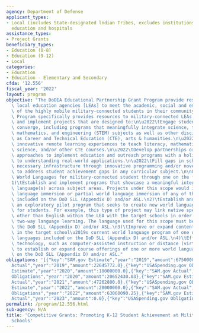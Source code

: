 ```yaml
---
agency: Department of Defense
applicant_types:
- Local (includes State-designated lndian Tribes, excludes institutions of higher
  education and hospitals
assistance_types:
- Project Grants
beneficiary_types:
- Education (0-8)
- Education (9-12)
- Local
categories:
- Education
- Education - Elementary and Secondary
cfda: '12.556'
fiscal_year: '2022'
layout: program
objective: "The DoDEA Educational Partnership Grant Program provide resources for\
  \ local education agencies [LEAs] to meet the academic, social and emotional needs\
  \ of the highly mobile military-connected students in their community. The Grant\
  \ Program specifically provides resources to military-connected LEAs to develop\
  \ and implement projects that are designed to:\n\u2022\tEngage students where disciplines\
  \ converge, including programs that meaningfully integrate science, technology,\
  \ mathematics, and engineering (STEM) subjects as well as other disciplines such\
  \ as Career and Technical Education (CTE), arts & humanities.\n\u2022\tDesigning\
  \ innovative remote learning experiences to teach literacy, mathematics, computer\
  \ science, and/or other CTE courses.\n\u2022\tDevelop partnerships or consortia\
  \ approaches to implement education and outreach programs with a holistic approach\
  \ to understanding real-world applications.\n\u2022\tFill gaps in schools that lack\
  \ necessary infrastructure through innovative programming and/or novel interventions\
  \ to address student achievement gaps in any curricular subject.\n\nOR progress\
  \ World Languages for military-connected student through one on the following: \n\
  1)\tEstablish and implement programs that showcase a meaningful integration of world\
  \ language(s) across subject areas. Projects under this scope would include world\
  \ language immersion or partial world language immersion of any of the languages\
  \ included on the DoD SLL (Appendix D) and/or ASL.\n2)\tEstablish and implement\
  \ an exploratory pilot program that seeks to create new world language experiences\
  \ for students. For example, this type of project may link native speakers of languages\
  \ other than English within the LEA with the target schools in order to promote\
  \ two-way language learning. The language used for this scope must be included on\
  \ the DoD SLL (Appendix D) and/or ASL.\n3)\tImprove or expand content-based instruction\
  \ in the target school\u2019s current world language program of one or more of the\
  \ languages included on the DoD SLL (Appendix D) and/or ASL.\n4)\tEffectively use\
  \ technology, such as computer-assisted instruction or distance (virtual) learning,\
  \ to establish or expand course offerings of one or more world languages included\
  \ on the DoD SLL (Appendix D) and/or ASL."
obligations: '[{"key":"SAM.gov Estimate","year":"2019","amount":6750000.0},{"key":"SAM.gov
  Actual","year":"2019","amount":22645772.0},{"key":"USASpending.gov Obligations","year":"2019","amount":21645773.0},{"key":"SAM.gov
  Estimate","year":"2020","amount":10000000.0},{"key":"SAM.gov Actual","year":"2020","amount":22378125.0},{"key":"USASpending.gov
  Obligations","year":"2020","amount":20652430.03},{"key":"SAM.gov Estimate","year":"2021","amount":20000000.0},{"key":"SAM.gov
  Actual","year":"2021","amount":47262800.0},{"key":"USASpending.gov Obligations","year":"2021","amount":45841866.97},{"key":"SAM.gov
  Estimate","year":"2022","amount":20000000.0},{"key":"SAM.gov Actual","year":"2022","amount":63000000.0},{"key":"USASpending.gov
  Obligations","year":"2022","amount":63060090.25},{"key":"SAM.gov Estimate","year":"2023","amount":29999999.0},{"key":"SAM.gov
  Actual","year":"2023","amount":0.0},{"key":"USASpending.gov Obligations","year":"2023","amount":-70648.47}]'
permalink: /program/12.556.html
sub-agency: N/A
title: 'Competitive Grants: Promoting K-12 Student Achievement at Military-Connected
  Schools'
---
```

